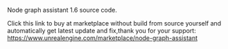 Node graph assistant 1.6 source code.

Click this link to buy at marketplace without build from source yourself and automatically get latest update and fix,thank you for your support:
https://www.unrealengine.com/marketplace/node-graph-assistant
